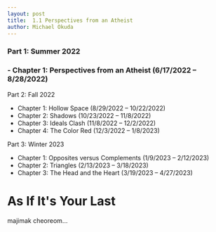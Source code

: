 ```yaml
---
layout: post
title:  1.1 Perspectives from an Atheist
author: Michael Okuda
---
```


### **Part 1: Summer 2022**
### - **Chapter 1: Perspectives from an Atheist (6/17/2022 – 8/28/2022)**

Part 2: Fall 2022 
- Chapter 1: Hollow Space (8/29/2022 – 10/22/2022)
- Chapter 2: Shadows (10/23/2022 – 11/8/2022)
- Chapter 3: Ideals Clash (11/8/2022 – 12/2/2022)
- Chapter 4: The Color Red (12/3/2022 – 1/8/2023)

Part 3: Winter 2023
- Chapter 1: Opposites versus Complements (1/9/2023 – 2/12/2023)
- Chapter 2: Triangles (2/13/2023 – 3/18/2023)
- Chapter 3: The Head and the Heart (3/19/2023 – 4/27/2023)

# As If It's Your Last

majimak cheoreom...
